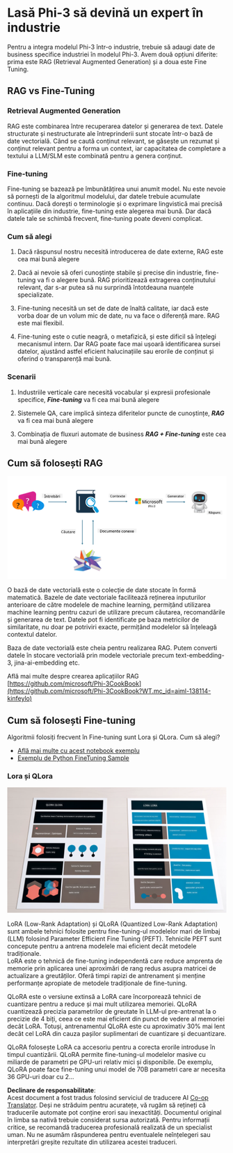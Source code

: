 <!--
CO_OP_TRANSLATOR_METADATA:
{
  "original_hash": "743d7e9cb9c4e8ea642d77bee657a7fa",
  "translation_date": "2025-07-17T10:00:57+00:00",
  "source_file": "md/03.FineTuning/LetPhi3gotoIndustriy.md",
  "language_code": "ro"
}
-->
# **Lasă Phi-3 să devină un expert în industrie**

Pentru a integra modelul Phi-3 într-o industrie, trebuie să adaugi date de business specifice industriei în modelul Phi-3. Avem două opțiuni diferite: prima este RAG (Retrieval Augmented Generation) și a doua este Fine Tuning.

## **RAG vs Fine-Tuning**

### **Retrieval Augmented Generation**

RAG este combinarea între recuperarea datelor și generarea de text. Datele structurate și nestructurate ale întreprinderii sunt stocate într-o bază de date vectorială. Când se caută conținut relevant, se găsește un rezumat și conținut relevant pentru a forma un context, iar capacitatea de completare a textului a LLM/SLM este combinată pentru a genera conținut.

### **Fine-tuning**

Fine-tuning se bazează pe îmbunătățirea unui anumit model. Nu este nevoie să pornești de la algoritmul modelului, dar datele trebuie acumulate continuu. Dacă dorești o terminologie și o exprimare lingvistică mai precisă în aplicațiile din industrie, fine-tuning este alegerea mai bună. Dar dacă datele tale se schimbă frecvent, fine-tuning poate deveni complicat.

### **Cum să alegi**

1. Dacă răspunsul nostru necesită introducerea de date externe, RAG este cea mai bună alegere

2. Dacă ai nevoie să oferi cunoștințe stabile și precise din industrie, fine-tuning va fi o alegere bună. RAG prioritizează extragerea conținutului relevant, dar s-ar putea să nu surprindă întotdeauna nuanțele specializate.

3. Fine-tuning necesită un set de date de înaltă calitate, iar dacă este vorba doar de un volum mic de date, nu va face o diferență mare. RAG este mai flexibil.

4. Fine-tuning este o cutie neagră, o metafizică, și este dificil să înțelegi mecanismul intern. Dar RAG poate face mai ușoară identificarea sursei datelor, ajustând astfel eficient halucinațiile sau erorile de conținut și oferind o transparență mai bună.

### **Scenarii**

1. Industriile verticale care necesită vocabular și expresii profesionale specifice, ***Fine-tuning*** va fi cea mai bună alegere

2. Sistemele QA, care implică sinteza diferitelor puncte de cunoștințe, ***RAG*** va fi cea mai bună alegere

3. Combinația de fluxuri automate de business ***RAG + Fine-tuning*** este cea mai bună alegere

## **Cum să folosești RAG**

![rag](../../../../translated_images/rag.2014adc59e6f6007bafac13e800a6cbc3e297fbb9903efe20a93129bd13987e9.ro.png)

O bază de date vectorială este o colecție de date stocate în formă matematică. Bazele de date vectoriale facilitează reținerea inputurilor anterioare de către modelele de machine learning, permițând utilizarea machine learning pentru cazuri de utilizare precum căutarea, recomandările și generarea de text. Datele pot fi identificate pe baza metricilor de similaritate, nu doar pe potriviri exacte, permițând modelelor să înțeleagă contextul datelor.

Baza de date vectorială este cheia pentru realizarea RAG. Putem converti datele în stocare vectorială prin modele vectoriale precum text-embedding-3, jina-ai-embedding etc.

Află mai multe despre crearea aplicațiilor RAG [https://github.com/microsoft/Phi-3CookBook](https://github.com/microsoft/Phi-3CookBook?WT.mc_id=aiml-138114-kinfeylo)

## **Cum să folosești Fine-tuning**

Algoritmii folosiți frecvent în Fine-tuning sunt Lora și QLora. Cum să alegi?
- [Află mai multe cu acest notebook exemplu](../../../../code/04.Finetuning/Phi_3_Inference_Finetuning.ipynb)
- [Exemplu de Python FineTuning Sample](../../../../code/04.Finetuning/FineTrainingScript.py)

### **Lora și QLora**

![lora](../../../../translated_images/qlora.e6446c988ee04ca08807488bb7d9e2c0ea7ef4af9d000fc6d13032b4ac2de18d.ro.png)

LoRA (Low-Rank Adaptation) și QLoRA (Quantized Low-Rank Adaptation) sunt ambele tehnici folosite pentru fine-tuning-ul modelelor mari de limbaj (LLM) folosind Parameter Efficient Fine Tuning (PEFT). Tehnicile PEFT sunt concepute pentru a antrena modelele mai eficient decât metodele tradiționale.  
LoRA este o tehnică de fine-tuning independentă care reduce amprenta de memorie prin aplicarea unei aproximări de rang redus asupra matricei de actualizare a greutăților. Oferă timpi rapizi de antrenament și menține performanțe apropiate de metodele tradiționale de fine-tuning.

QLoRA este o versiune extinsă a LoRA care încorporează tehnici de cuantizare pentru a reduce și mai mult utilizarea memoriei. QLoRA cuantizează precizia parametrilor de greutate în LLM-ul pre-antrenat la o precizie de 4 biți, ceea ce este mai eficient din punct de vedere al memoriei decât LoRA. Totuși, antrenamentul QLoRA este cu aproximativ 30% mai lent decât cel LoRA din cauza pașilor suplimentari de cuantizare și decuantizare.

QLoRA folosește LoRA ca accesoriu pentru a corecta erorile introduse în timpul cuantizării. QLoRA permite fine-tuning-ul modelelor masive cu miliarde de parametri pe GPU-uri relativ mici și disponibile. De exemplu, QLoRA poate face fine-tuning unui model de 70B parametri care ar necesita 36 GPU-uri doar cu 2...

**Declinare de responsabilitate**:  
Acest document a fost tradus folosind serviciul de traducere AI [Co-op Translator](https://github.com/Azure/co-op-translator). Deși ne străduim pentru acuratețe, vă rugăm să rețineți că traducerile automate pot conține erori sau inexactități. Documentul original în limba sa nativă trebuie considerat sursa autorizată. Pentru informații critice, se recomandă traducerea profesională realizată de un specialist uman. Nu ne asumăm răspunderea pentru eventualele neînțelegeri sau interpretări greșite rezultate din utilizarea acestei traduceri.
